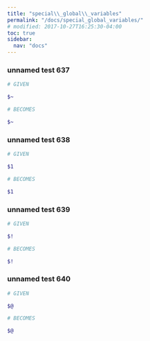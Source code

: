 ```yaml
---
title: "special\\_global\\_variables"
permalink: "/docs/special_global_variables/"
# modified: 2017-10-27T16:25:30-04:00
toc: true
sidebar:
  nav: "docs"
---
```

### unnamed test 637
```ruby
# GIVEN

$~

```
```ruby
# BECOMES

$~
```
### unnamed test 638
```ruby
# GIVEN

$1

```
```ruby
# BECOMES

$1
```
### unnamed test 639
```ruby
# GIVEN

$!

```
```ruby
# BECOMES

$!
```
### unnamed test 640
```ruby
# GIVEN

$@

```
```ruby
# BECOMES

$@
```
